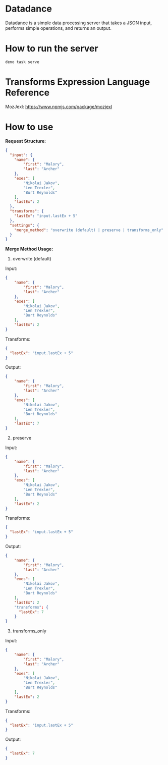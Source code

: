 # Datadance
Datadance is a simple data processing server that takes a JSON input, performs simple operations, and returns an output.

# How to run the server
```deno task serve```

# Transforms Expression Language Reference

MozJexl: https://www.npmjs.com/package/mozjexl

# How to use

**Request Structure:**
```json
{
  "input": {
    "name": {
        "first": "Malory",
        "last": "Archer"
    },
    "exes": [
        "Nikolai Jakov",
        "Len Trexler",
        "Burt Reynolds"
    ],
    "lastEx": 2
  },
  "transforms": {
    "lastEx": "input.lastEx + 5"
  },
  "settings": {
    "merge_method": "overwrite (default) | preserve | transforms_only"
  }
}
```

**Merge Method Usage:**

1. overwrite (default)

Input:
```json
{
    "name": {
        "first": "Malory",
        "last": "Archer"
    },
    "exes": [
        "Nikolai Jakov",
        "Len Trexler",
        "Burt Reynolds"
    ],
    "lastEx": 2
}
```
Transforms: 
```json
{
  "lastEx": "input.lastEx + 5"
}
```
Output:
```json
{
    "name": {
        "first": "Malory",
        "last": "Archer"
    },
    "exes": [
        "Nikolai Jakov",
        "Len Trexler",
        "Burt Reynolds"
    ],
    "lastEx": 7
}
```

2. preserve

Input:
```json
{
    "name": {
        "first": "Malory",
        "last": "Archer"
    },
    "exes": [
        "Nikolai Jakov",
        "Len Trexler",
        "Burt Reynolds"
    ],
    "lastEx": 2
}
```
Transforms: 
```json
{
  "lastEx": "input.lastEx + 5"
}
```
Output:
```json
{
    "name": {
        "first": "Malory",
        "last": "Archer"
    },
    "exes": [
        "Nikolai Jakov",
        "Len Trexler",
        "Burt Reynolds"
    ],
    "lastEx": 2
    "transforms": {
      "lastEx": 7
    }
}
```

3. transforms_only

Input:
```json
{
    "name": {
        "first": "Malory",
        "last": "Archer"
    },
    "exes": [
        "Nikolai Jakov",
        "Len Trexler",
        "Burt Reynolds"
    ],
    "lastEx": 2
}
```
Transforms: 
```json
{
  "lastEx": "input.lastEx + 5"
}
```
Output:
```json
{
  "lastEx": 7
}
```
